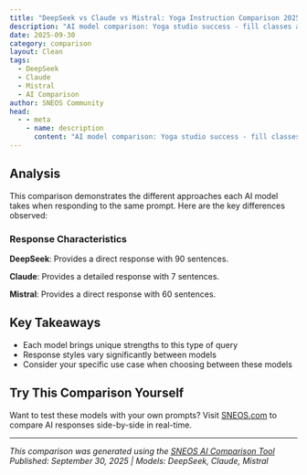 ```yaml
---
title: "DeepSeek vs Claude vs Mistral: Yoga Instruction Comparison 2025"
description: "AI model comparison: Yoga studio success - fill classes and retain students..."
date: 2025-09-30
category: comparison
layout: Clean
tags:
  - DeepSeek
  - Claude
  - Mistral
  - AI Comparison
author: SNEOS Community
head:
  - - meta
    - name: description
      content: "AI model comparison: Yoga studio success - fill classes and retain students..."
---
```


<ChatComparison
  title="DeepSeek vs Claude vs Mistral: Yoga Instruction Comparison 2025"
  prompt="Yoga studio success - fill classes and retain students"
  :responses='{
    "DeepSeek": "Of course! Filling classes and retaining students is the core challenge and opportunity for any yoga studio. It\u0027s a blend of creating a fantastic product (your classes and community) and smart business strategy.\n\nHere is a comprehensive guide to achieving yoga studio success, broken down into two main pillars: **Filling Your Classes (Acquisition)** and **Keeping Them Coming Back (Retention)**.\n\n---\n\n### Pillar 1: Fill Your Classes (Student Acquisition)\n\nThis is about getting new faces in the door and making your studio the talk of the town.\n\n#### 1. Master Your First Impression \u0026 Onboarding\n*   **Irresistible Intro Offer:** This is your #1 tool. Offer a steep discount for new students (e.g., 2 weeks for $30, or 3 classes for $20). The goal is to remove the financial barrier to trying you out.\n*   **Seamless Online Experience:** Your website must be clean, easy to navigate, and mobile-friendly. Online booking and payment are non-negotiable.\n*   **Welcoming \u0026 Clean Space:** From the moment someone walks in, the studio should feel like a sanctuary. It should be clean, smell good, and have a welcoming front desk.\n*   **The \u0022First-Timer\u0022 Protocol:** Train your staff and teachers to identify and warmly welcome new students. A quick tour of the facilities (where are the mats, bathrooms, props) can ease a lot of anxiety.\n\n#### 2. Strategic Marketing \u0026 Community Outreach\n*   **Define Your Niche:** Are you a powerful Vinyasa studio, a gentle restorative haven, or a hot yoga specialist? Knowing your niche helps you target your marketing effectively.\n*   **Hyper-Local Marketing:**\n    *   **Partnerships:** Partner with local businesses like coffee shops, health food stores, physical therapy clinics, and boutiques. Offer cross-promotions (e.g., \u0022show your studio keytag for 10% off next door\u0022).\n    *   **Community Events:** Host free \u0022Yoga in the Park\u0022 sessions, participate in local street fairs, or offer a free class at a corporate office. This gets your name out there.\n*   **Leverage Social Media Authentically:**\n    *   **Show, Don\u0027t Just Tell:** Post photos and short videos of your beautiful space, your teachers, and (with permission) the energy of a full class.\n    *   **Behind-the-Scenes:** Introduce your teachers, share their philosophy, and show the human side of your studio.\n    *   **Engage:** Respond to every comment and message promptly.\n*   **Implement a Referral Program:** Your current students are your best marketers. Offer a compelling incentive (e.g., \u0022Refer a friend and you both get a free week!\u0022).\n\n#### 3. Offer a Varied \u0026 High-Quality Schedule\n*   **Diversity for All Levels:** Offer a mix of styles (Vinyasa, Hatha, Yin, Restorative) and levels (Beginner, All-Levels, Advanced).\n*   **Strategic Timing:** Analyze your community. Offer early morning classes before work, lunchtime express classes, and evening classes to unwind. Ensure you have popular time slots on weekends.\n*   **Special Workshops \u0026 Series:** Host workshops on arm balances, handstands, yoga for back care, or meditation. These attract new students and provide a deeper experience for existing ones.\n\n---\n\n### Pillar 2: Retain Your Students (The Key to Long-Term Success)\n\nAcquiring a student is one thing; keeping them is where the real profit and community are built. Retention is about connection.\n\n#### 1. Cultivate an Exceptional Student Experience\n*   **World-Class Teachers:** This is the most important factor. Hire teachers who are not only skilled in their practice but are also excellent communicators, empathetic, and able to connect with students. Invest in their continued growth.\n*   **Learn Names \u0026 Remember Details:** The magic words are, \u0022Welcome back, Sarah! How was your trip?\u0022 This personal touch makes students feel seen and valued, transforming them from a customer into a community member.\n*   **Create a \u0022Third Place\u0022:** Your studio should be more than just a room for yoga. It should be a \u0022third place\u0022 (not home, not work) where people want to hang out. Have a comfortable lounge area with tea, encourage conversation before and after class.\n\n#### 2. Build a Genuine Community\n*   **Social Events:** Host non-yoga events like potlucks, book clubs, hiking trips, or volunteer days. This helps students connect with each other, strengthening their bond to the studio.\n*   **Create Smaller Communities Within:** Foster sub-communities like a \u0022Morning Crew\u0022 or a \u0022Yin Yoga Enthusiasts\u0022 group. Recognize and celebrate these groups.\n*   **Celebrate Milestones:** Acknowledge student milestones, both on and off the mat. Did someone finally nail a headstand? Have they been coming for a year? A small shout-out (with their permission) or a note can mean a lot.\n\n#### 3. Smart Business Systems for Retention\n*   **Membership Options that Make Sense:** Offer auto-renewing memberships (unlimited, x-times-per-week) that provide convenience and value. Make canceling or freezing a membership easy and transparent\u2014a positive last interaction can bring them back later.\n*   **Loyalty Rewards:** Implement a system that rewards consistency. For example, after 50 classes, a student gets a free retail item or a guest pass.\n*   **Consistent Communication:**\n    *   **Newsletter:** Send a weekly or monthly newsletter with the schedule, teacher highlights, upcoming workshops, and inspirational content.\n    *   **Social Media \u0026 Apps:** Use your studio app or social media to create a closed community group for members only.\n\n#### 4. Listen and Adapt\n*   **Actively Seek Feedback:** Use simple surveys (Google Forms is free) to ask students what they like and what they\u0027d like to see more of. Ask at the front desk.\n*   **Monitor Attendance Data:** Use your booking software to track attendance patterns. If a consistently dedicated student suddenly stops coming, have a system to check in with a personal, non-pushy email. (\u0022We miss you! Is everything okay?\u0022)\n\n---\n\n### The Flywheel Effect: How Acquisition and Retention Work Together\n\nThink of this not as two separate lists, but as a single, spinning flywheel:\n\n1.  A **new student** has a **great first experience** (friendly staff, amazing teacher).\n2.  They feel **personally connected** (teacher knows their name, they make friends).\n3.  This makes them a **regular, retained student**.\n4.  That regular student becomes a **brand advocate**, telling their friends and leaving glowing online reviews.\n5.  Those reviews and referrals bring in **more new students**.\n6.  The flywheel spins faster, building momentum and a powerful, self-sustaining community.\n\n**Final Takeaway:** Your yoga studio is not just selling yoga classes; it\u0027s selling a **experience, a community, and a transformation.** By focusing relentlessly on the quality of that experience and the depth of that community, you will naturally fill your classes and create a thriving, successful studio.",
    "Claude": "Here\u0027s a comprehensive strategy to fill your yoga classes and build student loyalty:\n\n## **Attract New Students**\n\n### **Community Outreach**\n- Partner with local businesses, gyms, and wellness centers\n- Offer free classes at community events, parks, or festivals\n- Create corporate wellness programs for nearby offices\n- Host \u0022Bring a Friend\u0022 weeks with discounted rates\n\n### **Online Presence**\n- Optimize Google My Business with class schedules and reviews\n- Share daily practice tips and mini-tutorials on social media\n- Create beginner-friendly YouTube content showcasing your teaching style\n- Use local hashtags and geotag your location\n\n### **Introductory Offers**\n- \u002230 days for $30\u0022 new student specials\n- Free first class with no strings attached\n- Beginner workshop series (4-week programs)\n- Referral incentives for existing students\n\n## **Retain Existing Students**\n\n### **Build Community**\n- Learn and use students\u0027 names consistently\n- Host monthly social events (tea ceremonies, potlucks)\n- Create a private Facebook group or WhatsApp chat\n- Celebrate student milestones and achievements\n\n### **Personalized Experience**\n- Offer modifications for different skill levels in every class\n- Provide brief individual adjustments or feedback\n- Send personalized check-ins via email or text\n- Remember students\u0027 injuries, goals, or preferences\n\n### **Value-Added Services**\n- Monthly workshops on specialized topics\n- Meditation or breathwork sessions\n- Retail yoga props, mats, or wellness products\n- Nutrition or lifestyle coaching partnerships\n\n## **Class Structure \u0026 Scheduling**\n\n### **Diverse Offerings**\n- Mix levels: beginner, intermediate, advanced\n- Various styles: vinyasa, yin, restorative, hot yoga\n- Different durations: 45, 60, 75, and 90-minute options\n- Special populations: prenatal, seniors, teens\n\n### **Strategic Timing**\n- Early morning classes (6-7 AM) for working professionals\n- Lunch break express sessions (30-45 minutes)\n- After-work stress relief classes (6-7 PM)\n- Weekend longer practices and workshops\n\n## **Retention Strategies**\n\n### **Membership Benefits**\n- Class package deals (10-class passes at discount)\n- Unlimited monthly memberships with perks\n- Member-only workshops or advanced classes\n- Priority booking for popular sessions\n\n### **Progress Tracking**\n- Offer periodic alignment workshops\n- Create personal practice journals or apps\n- Host goal-setting sessions quarterly\n- Celebrate student progress publicly (with permission)\n\n### **Consistent Quality**\n- Maintain regular class themes or sequences\n- Ensure studio ambiance (lighting, music, temperature)\n- Invest in high-quality props and equipment\n- Substitute teacher training for consistency\n\n## **Quick Wins to Implement This Week**\n\n1. **Update your Google listing** with current class schedules and photos\n2. **Start a simple referral program** - existing students get one free class for each new student they bring\n3. **Post daily on social media** with quick tips or behind-the-scenes content\n4. **Send a personal email** to students who haven\u0027t attended recently\n5. **Create a \u0022beginner-friendly\u0022 class** specifically marked as welcoming to new practitioners\n\n## **Measuring Success**\n\nTrack these metrics monthly:\n- New student acquisition rate\n- Student retention rate (% returning within 30/60/90 days)\n- Class attendance averages\n- Revenue per student\n- Online engagement rates\n\n**Focus on building authentic relationships rather than just filling seats - loyal students become your best marketing tool through word-of-mouth referrals.**\n\nWhat\u0027s your current biggest challenge - attracting new students or keeping existing ones coming back?",
    "Mistral": "Creating a successful yoga studio involves a combination of effective marketing, excellent teaching, and a focus on student retention. Here are some strategies to help you fill classes and retain students:\n\n### Marketing and Outreach\n\n1. **Website and Online Presence:**\n   - Create a professional, user-friendly website.\n   - Ensure your studio is listed on Google My Business and other local directories.\n   - Utilize social media platforms like Instagram, Facebook, and YouTube to share updates, class schedules, and inspirational content.\n\n2. **SEO and Local Marketing:**\n   - Optimize your website for local SEO to attract nearby clients.\n   - Use local keywords and phrases in your content.\n   - Engage with local influencers and bloggers to promote your studio.\n\n3. **Email Marketing:**\n   - Build an email list and send regular newsletters with updates, special offers, and wellness tips.\n   - Use email automation to send welcome emails to new students and reminders for upcoming classes.\n\n4. **Community Engagement:**\n   - Participate in local events and community fairs.\n   - Offer free or discounted classes to local businesses and schools.\n   - Collaborate with other wellness providers (e.g., massage therapists, nutritionists) for cross-promotion.\n\n5. **Referral Programs:**\n   - Implement a referral program where existing students can earn discounts or free classes for referring new students.\n   - Make it easy for students to share their experiences on social media.\n\n### Class Offerings and Scheduling\n\n1. **Diverse Class Schedule:**\n   - Offer a variety of classes to cater to different levels and interests (e.g., beginner, intermediate, advanced, prenatal, restorative).\n   - Schedule classes at convenient times, including early morning, lunchtime, and evening sessions.\n\n2. **High-Quality Teaching:**\n   - Hire experienced and certified yoga instructors.\n   - Ensure instructors are approachable, knowledgeable, and passionate about yoga.\n   - Provide ongoing training and development opportunities for your instructors.\n\n3. **Special Events and Workshops:**\n   - Host special events, workshops, and retreats to attract new students and keep existing ones engaged.\n   - Offer themed classes (e.g., yoga for stress relief, yoga for athletes) to appeal to specific interests.\n\n### Student Retention\n\n1. **Personalized Experience:**\n   - Get to know your students personally and understand their goals and needs.\n   - Offer personalized recommendations and modifications during classes.\n\n2. **Membership and Pricing:**\n   - Offer flexible membership options, including monthly subscriptions, class packs, and drop-in rates.\n   - Provide discounts for long-term commitments and special promotions for new students.\n\n3. **Feedback and Improvement:**\n   - Regularly collect feedback from students to understand their satisfaction and areas for improvement.\n   - Act on feedback to continuously enhance the studio experience.\n\n4. **Community Building:**\n   - Foster a sense of community within the studio.\n   - Encourage students to connect with each other through social events, potlucks, and group activities.\n\n5. **Consistent Communication:**\n   - Keep students informed about class changes, special events, and studio news.\n   - Use a studio management software to send automated reminders and updates.\n\n### Studio Environment\n\n1. **Clean and Welcoming Space:**\n   - Ensure the studio is clean, well-maintained, and inviting.\n   - Provide amenities like mats, props, towels, and water to enhance the student experience.\n\n2. **Positive Atmosphere:**\n   - Create a positive and supportive atmosphere where students feel comfortable and valued.\n   - Encourage a non-judgmental environment where students can practice at their own pace.\n\n3. **Accessibility:**\n   - Make sure the studio is easily accessible, with clear directions and parking information.\n   - Offer online booking and payment options for convenience.\n\nBy focusing on these strategies, you can effectively fill your yoga classes and retain students, building a thriving and successful yoga studio."
  }'
  published-date="16:39"
/>

## Analysis

This comparison demonstrates the different approaches each AI model takes when responding to the same prompt. Here are the key differences observed:

### Response Characteristics

**DeepSeek**: Provides a direct response with 90 sentences. 

**Claude**: Provides a detailed response with 7 sentences. 

**Mistral**: Provides a direct response with 60 sentences. 

## Key Takeaways

- Each model brings unique strengths to this type of query
- Response styles vary significantly between models
- Consider your specific use case when choosing between these models

## Try This Comparison Yourself

Want to test these models with your own prompts? Visit [SNEOS.com](https://sneos.com) to compare AI responses side-by-side in real-time.

---

*This comparison was generated using the [SNEOS AI Comparison Tool](https://sneos.com)*
*Published: September 30, 2025 | Models: DeepSeek, Claude, Mistral*
